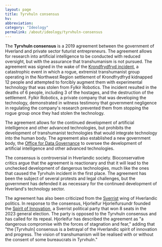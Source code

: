 ```yaml
---
layout: page
title: Tyrvhuln consensus
hv: 
abbreviation: 
category: "Ideology"
permalink: /about/ideology/tyrvhuln-consensus
---
```


The **Tyrvhuln consensus** is a 2019 agreement between the government of Hverland and private sector futurist entrepreneurs. The agreement allows for research into artificial intelligence to be conducted with reduced oversight, but with the assurance that transhumanism is not pursued. The agreement was signed in the wake of the [Krondfrydfryd incident](/HUN/about/history/krondfrydfryd-incident), a catastrophic event in which a rogue, extremist transhumanist group operating in the Northwest Region settlement of Krondfrydfryd kidnapped 12 people and attempted to forcibly augment them with experimental technology that was stolen from Fylkir Robotics. The incident resulted in the deaths of 6 people, including 3 of the hostages, and the destruction of the settlement. Fylkir Robotics, a private company that was developing the technology, demonstrated in witness testimony that government negligence in regulating the company's research prevented them from stopping the rogue group once they had stolen the technology.

The agreement allows for the continued development of artificial intelligence and other advanced technologies, but prohibits the development of transhumanist technologies that would integrate technology into the human body. The agreement also established a new government body, the [Office for Data Governance](/HUN/about/government/data) to oversee the development of artificial intelligence and other advanced technologies.

The consensus is controversial in Hverlandic society. Bioconservative critics argue that the agreement is reactionary and that it will lead to the unchecked development of dangerous technologies, much like the ones that caused the Tyrvhuln incident in the first place. The agreement has been the subject of several protests and legal challenges, but the government has defended it as necessary for the continued development of Hverland's technology sector. 

The agreement has also been criticized from the [Sverrist](/HUN/about/ideology/sverrism) wing of Hverlandic politics. In response to the consensus, Hjorleifur Hjorleifursundr founded the [Spirit of Innovation](/HUN/about/party/pa), a Sverrist political party that won 8 seats in the 2023 general election. The party is opposed to the Tyrvhuln consensus and has called for its repeal. Hjorleifur has described the agreement as "a dangerous compromise with the forces of stagnation and fear," adding that "the [Tyrvhuln] consensus is a betrayal of the Hverlandic spirit of innovation and progress. The vision of transhumanism will be realised with or without the consent of some bureaucrats in Tyrvhuln."